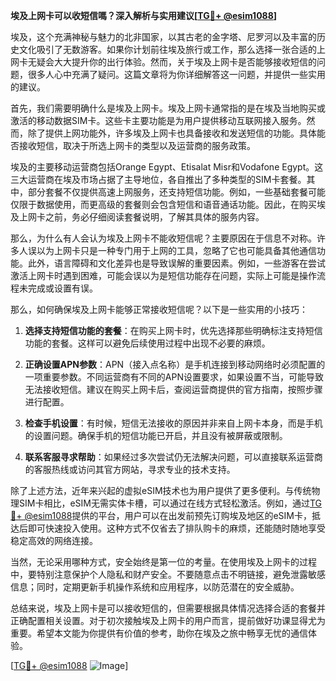 **埃及上网卡可以收短信嗎？深入解析与实用建议[[TG💪+ @esim1088](https://t.me/s/esim1088)]**

埃及，这个充满神秘与魅力的北非国家，以其古老的金字塔、尼罗河以及丰富的历史文化吸引了无数游客。如果你计划前往埃及旅行或工作，那么选择一张合适的上网卡无疑会大大提升你的出行体验。然而，关于埃及上网卡是否能够接收短信的问题，很多人心中充满了疑问。这篇文章将为你详细解答这一问题，并提供一些实用的建议。

首先，我们需要明确什么是埃及上网卡。埃及上网卡通常指的是在埃及当地购买或激活的移动数据SIM卡。这些卡主要功能是为用户提供移动互联网接入服务。然而，除了提供上网功能外，许多埃及上网卡也具备接收和发送短信的功能。具体能否接收短信，取决于所选上网卡的类型以及运营商的服务政策。

埃及的主要移动运营商包括Orange Egypt、Etisalat Misr和Vodafone Egypt。这三大运营商在埃及市场占据了主导地位，各自推出了多种类型的SIM卡套餐。其中，部分套餐不仅提供高速上网服务，还支持短信功能。例如，一些基础套餐可能仅限于数据使用，而更高级的套餐则会包含短信和语音通话功能。因此，在购买埃及上网卡之前，务必仔细阅读套餐说明，了解其具体的服务内容。

那么，为什么有人会认为埃及上网卡不能收短信呢？主要原因在于信息不对称。许多人误以为上网卡只是一种专门用于上网的工具，忽略了它也可能具备其他通信功能。此外，语言障碍和文化差异也是导致误解的重要因素。例如，一些游客在尝试激活上网卡时遇到困难，可能会误以为是短信功能存在问题，实际上可能是操作流程未完成或设置有误。

那么，如何确保埃及上网卡能够正常接收短信呢？以下是一些实用的小技巧：

1. **选择支持短信功能的套餐**：在购买上网卡时，优先选择那些明确标注支持短信功能的套餐。这样可以避免后续使用过程中出现不必要的麻烦。

2. **正确设置APN参数**：APN（接入点名称）是手机连接到移动网络时必须配置的一项重要参数。不同运营商有不同的APN设置要求，如果设置不当，可能导致无法接收短信。建议在购买上网卡后，查阅运营商提供的官方指南，按照步骤进行配置。

3. **检查手机设置**：有时候，短信无法接收的原因并非来自上网卡本身，而是手机的设置问题。确保手机的短信功能已开启，并且没有被屏蔽或限制。

4. **联系客服寻求帮助**：如果经过多次尝试仍无法解决问题，可以直接联系运营商的客服热线或访问其官方网站，寻求专业的技术支持。

除了上述方法，近年来兴起的虚拟eSIM技术也为用户提供了更多便利。与传统物理SIM卡相比，eSIM无需实体卡槽，可以通过在线方式轻松激活。例如，通过[TG💪+ @esim1088](https://t.me/s/esim1088)提供的平台，用户可以在出发前预先订购埃及地区的eSIM卡，抵达后即可快速投入使用。这种方式不仅省去了排队购卡的麻烦，还能随时随地享受稳定高效的网络连接。

当然，无论采用哪种方式，安全始终是第一位的考量。在使用埃及上网卡的过程中，要特别注意保护个人隐私和财产安全。不要随意点击不明链接，避免泄露敏感信息；同时，定期更新手机操作系统和应用程序，以防范潜在的安全威胁。

总结来说，埃及上网卡是可以接收短信的，但需要根据具体情况选择合适的套餐并正确配置相关设置。对于初次接触埃及上网卡的用户而言，提前做好功课显得尤为重要。希望本文能为你提供有价值的参考，助你在埃及之旅中畅享无忧的通信体验。

[[TG💪+ @esim1088](https://t.me/s/esim1088) ![Image](https://i.postimg.cc/4NQfJmqS/Snipaste-2025-05-13-00-14-12.png)]